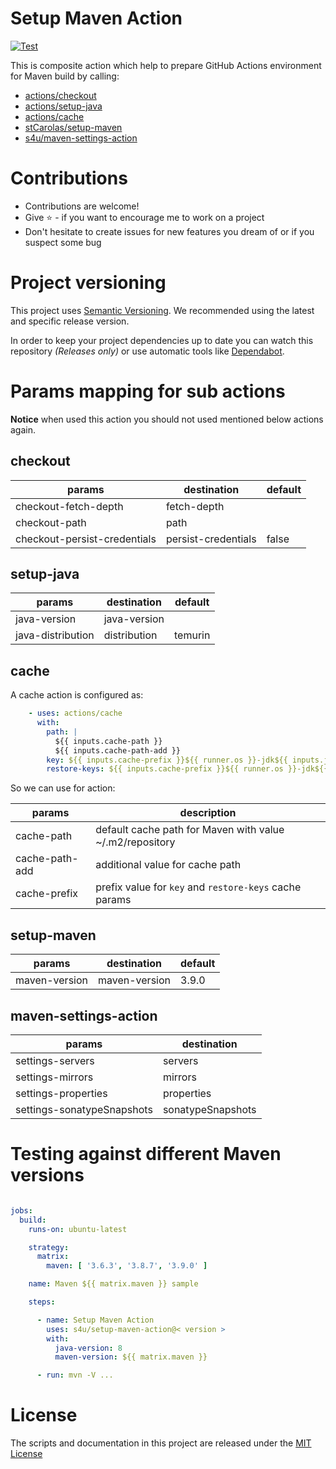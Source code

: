 # Setup Maven Action
[![Test](https://github.com/s4u/setup-maven-action/actions/workflows/test.yml/badge.svg)](https://github.com/s4u/setup-maven-action/actions/workflows/test.yml)

This is composite action which help to prepare GitHub Actions environment for Maven build by calling:

- [actions/checkout](https://github.com/marketplace/actions/checkout)
- [actions/setup-java](https://github.com/marketplace/actions/setup-java-jdk)
- [actions/cache](https://github.com/marketplace/actions/cache)
- [stCarolas/setup-maven](https://github.com/marketplace/actions/setup-maven)
- [s4u/maven-settings-action](https://github.com/marketplace/actions/maven-settings-action)

# Contributions

- Contributions are welcome!
- Give :star: - if you want to encourage me to work on a project
- Don't hesitate to create issues for new features you dream of or if you suspect some bug

# Project versioning

This project uses [Semantic Versioning](https://semver.org/).
We recommended using the latest and specific release version.

In order to keep your project dependencies up to date you can watch this repository *(Releases only)*
or use automatic tools like [Dependabot](https://docs.github.com/en/code-security/supply-chain-security/keeping-your-dependencies-updated-automatically/about-dependabot-version-updates).

# Params mapping for sub actions

**Notice** when used this action you should not used mentioned below actions again.

## checkout

| params                       | destination         | default |
|------------------------------|---------------------|---------|
| checkout-fetch-depth         | fetch-depth         |         |
| checkout-path                | path                |         |
| checkout-persist-credentials | persist-credentials | false   |

## setup-java

| params            | destination  | default |
|-------------------|--------------|---------|
| java-version      | java-version |         |
| java-distribution | distribution | temurin |

## cache

A cache action is configured as:

```yaml
    - uses: actions/cache
      with:
        path: |
          ${{ inputs.cache-path }}
          ${{ inputs.cache-path-add }}
        key: ${{ inputs.cache-prefix }}${{ runner.os }}-jdk${{ inputs.java-version }}-${{ inputs.java-distribution }}-maven${{ inputs.maven-version }}-${{ hashFiles('**/pom.xml') }}
        restore-keys: ${{ inputs.cache-prefix }}${{ runner.os }}-jdk${{ inputs.java-version }}-${{ inputs.java-distribution }}-maven${{ inputs.maven-version }}-
```

So we can use for action:

| params         | description                                              |
|----------------|----------------------------------------------------------|
| cache-path     | default cache path for Maven with value ~/.m2/repository | 
| cache-path-add | additional value for cache path                          |
| cache-prefix   | prefix value for `key` and `restore-keys` cache params   |


## setup-maven

| params        | destination   | default |
|---------------|---------------|---------|
| maven-version | maven-version | 3.9.0   |

## maven-settings-action

| params                     | destination       |
|----------------------------|-------------------|
| settings-servers           | servers           |
| settings-mirrors           | mirrors           |
| settings-properties        | properties        |
| settings-sonatypeSnapshots | sonatypeSnapshots |

# Testing against different Maven versions

```yaml

jobs:
  build:
    runs-on: ubuntu-latest

    strategy:
      matrix:
        maven: [ '3.6.3', '3.8.7', '3.9.0' ]

    name: Maven ${{ matrix.maven }} sample

    steps:

      - name: Setup Maven Action
        uses: s4u/setup-maven-action@< version >
        with:
          java-version: 8
          maven-version: ${{ matrix.maven }}

      - run: mvn -V ...
```

# License

The scripts and documentation in this project are released under the [MIT License](LICENSE)
